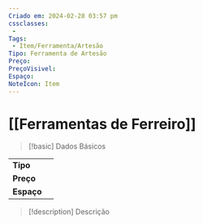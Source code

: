 ```yaml
---
Criado em: 2024-02-28 03:57 pm
cssclasses:
 - 
Tags:
 - Item/Ferramenta/Artesão
Tipo: Ferramenta de Artesão
Preço: 
PreçoVisivel: 
Espaço: 
NoteIcon: Item
---
```

# [[Ferramentas de Ferreiro]]

> [!basic] Dados Básicos
> 
|            |     |
| ---------- |:---:|
| **Tipo**   |     |
| **Preço**  |     |
| **Espaço** |     |
>
 
> [!description] Descrição
> 
>
